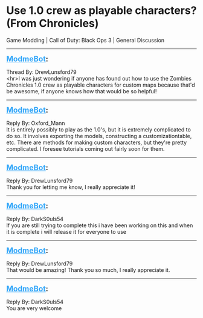 # Use 1.0 crew as playable characters? (From Chronicles)
Game Modding | Call of Duty: Black Ops 3 | General Discussion

---
<strong style="font-size: 1.4em;"><span style="text-decoration: underline;text-decoration-color: #34a7f9;"><span style="color:#34a7f9;">ModmeBot</span></span>:</strong>

<p>Thread By: DrewLunsford79<br />&lt;hr&gt;I was just wondering if anyone has found out how to use the Zombies Chronicles 1.0 crew as playable characters for custom maps because that&#39;d be awesome, if anyone knows how that would be so helpful!</p>

---
<strong style="font-size: 1.4em;"><span style="text-decoration: underline;text-decoration-color: #34a7f9;"><span style="color:#34a7f9;">ModmeBot</span></span>:</strong>

<p>Reply By: Oxford_Mann<br />It is entirely possibly to play as the 1.0&#39;s, but it is extremely complicated to do so. It involves exporting the models, constructing a customizationtable, etc. There are methods for making custom characters, but they&#39;re pretty complicated. I foresee tutorials coming out fairly soon for them.</p>

---
<strong style="font-size: 1.4em;"><span style="text-decoration: underline;text-decoration-color: #34a7f9;"><span style="color:#34a7f9;">ModmeBot</span></span>:</strong>

<p>Reply By: DrewLunsford79<br />Thank you for letting me know, I really appreciate it!</p>

---
<strong style="font-size: 1.4em;"><span style="text-decoration: underline;text-decoration-color: #34a7f9;"><span style="color:#34a7f9;">ModmeBot</span></span>:</strong>

<p>Reply By: DarkS0uls54<br />If you are still trying to complete this i have been working on this and when it is complete i will release it for everyone to use</p>

---
<strong style="font-size: 1.4em;"><span style="text-decoration: underline;text-decoration-color: #34a7f9;"><span style="color:#34a7f9;">ModmeBot</span></span>:</strong>

<p>Reply By: DrewLunsford79<br />That would be amazing! Thank you so much, I really appreciate it.</p>

---
<strong style="font-size: 1.4em;"><span style="text-decoration: underline;text-decoration-color: #34a7f9;"><span style="color:#34a7f9;">ModmeBot</span></span>:</strong>

<p>Reply By: DarkS0uls54<br />You are very welcome</p>
